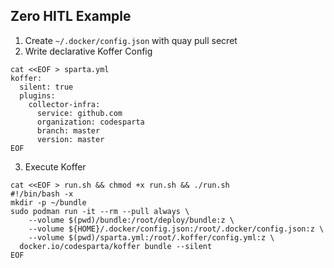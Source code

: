 ## Zero HITL Example
  1. Create `~/.docker/config.json` with quay pull secret
  2. Write declarative Koffer Config
```
cat <<EOF > sparta.yml
koffer:
  silent: true
  plugins:
    collector-infra:
      service: github.com
      organization: codesparta
      branch: master
      version: master
EOF
```
  3. Execute Koffer
```
cat <<EOF > run.sh && chmod +x run.sh && ./run.sh
#!/bin/bash -x
mkdir -p ~/bundle
sudo podman run -it --rm --pull always \
    --volume $(pwd)/bundle:/root/deploy/bundle:z \
    --volume ${HOME}/.docker/config.json:/root/.docker/config.json:z \
    --volume $(pwd)/sparta.yml:/root/.koffer/config.yml:z \
  docker.io/codesparta/koffer bundle --silent
EOF
```
